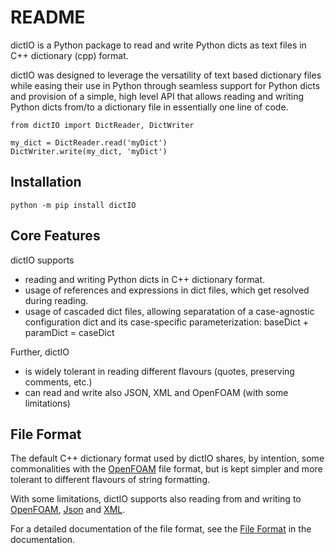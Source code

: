 # README
dictIO is a Python package to read and write Python dicts as text files in C++ dictionary (cpp) format.

dictIO was designed to leverage the versatility of text based dictionary files while easing their use in Python through seamless support for Python dicts and provision of a simple, high level API that allows reading and writing Python dicts from/to a dictionary file in essentially one line of code.
~~~
from dictIO import DictReader, DictWriter

my_dict = DictReader.read('myDict')
DictWriter.write(my_dict, 'myDict')
~~~

## Installation
```
python -m pip install dictIO
```

## Core Features
dictIO supports
* reading and writing Python dicts in C++ dictionary format​.
* usage of references and expressions in dict files, which get resolved during reading.
* usage of cascaded dict files, allowing separatation of a case-agnostic configuration dict and its case-specific parameterization: baseDict + paramDict = caseDict​

Further, dictIO
* is widely tolerant in reading different flavours (quotes, preserving comments, etc.)​
* can read and write also JSON, XML​ and OpenFOAM (with some limitations)

## File Format
The default C++ dictionary format used by dictIO shares, by intention, some commonalities with the [OpenFOAM](https://www.openfoam.com/documentation/guides/latest/doc/openfoam-guide-input-types.html) file format, but is kept simpler and more tolerant to different flavours of string formatting.

With some limitations, dictIO supports also reading from and writing to [OpenFOAM](https://www.openfoam.com/documentation/guides/latest/doc/openfoam-guide-input-types.html), [Json](https://www.json.org/json-en.html) and [XML](https://www.w3.org/XML/).

For a detailed documentation of the file format, see the [File Format](fileFormat.md) in the documentation.
